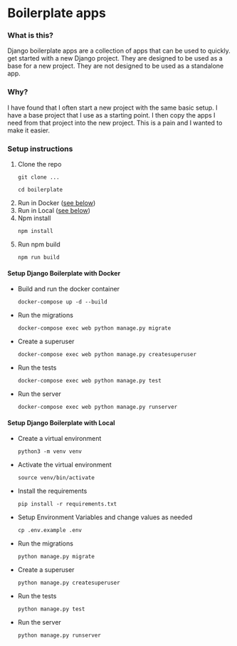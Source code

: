 Boilerplate apps
================

### What is this?
Django boilerplate apps are a collection of apps that can be used to quickly.
get started with a new Django project. They are designed to be used as a base for a new project.
They are not designed to be used as a standalone app.

### Why?
I have found that I often start a new project with the same basic setup. I have a base project that I use as a starting point. I then copy the apps I need from that project into the new project. This is a pain and I wanted to make it easier.

### Setup instructions
1. Clone the repo
    ```shell
    git clone ...
   
   cd boilerplate
    ```
2. Run in Docker ([see below](#setup-django-boilerplate-with-docker))
3. Run in Local ([see below](#setup-django-boilerplate-with-local))
4. Npm install
    ```shell
    npm install
    ```
5. Run npm build
    ```shell
    npm run build
    ```


#### Setup Django Boilerplate with Docker
- Build and run the docker container
    ```shell
    docker-compose up -d --build
    ```
- Run the migrations
    ```shell
    docker-compose exec web python manage.py migrate
    ```
- Create a superuser
    ```shell
    docker-compose exec web python manage.py createsuperuser
    ```
- Run the tests
    ```shell
    docker-compose exec web python manage.py test
    ```
- Run the server
    ```shell
    docker-compose exec web python manage.py runserver
    ```


#### Setup Django Boilerplate with Local
- Create a virtual environment
    ```shell
    python3 -m venv venv
    ```
- Activate the virtual environment
    ```shell
    source venv/bin/activate
    ```
- Install the requirements
    ```shell
    pip install -r requirements.txt
    ```
- Setup Environment Variables and change values as needed
    ```shell
    cp .env.example .env
    ```
- Run the migrations
    ```shell
    python manage.py migrate
    ```
- Create a superuser
    ```shell
    python manage.py createsuperuser
    ```
- Run the tests
    ```shell
    python manage.py test
    ```
- Run the server
    ```shell
    python manage.py runserver
    ```
  